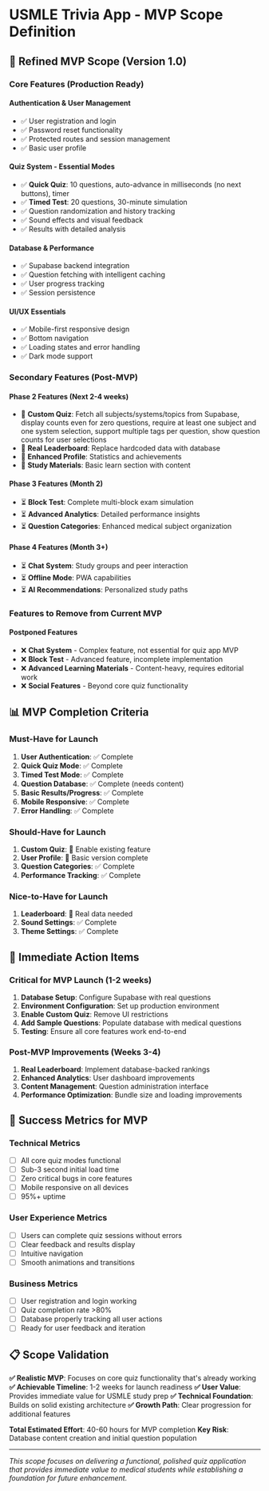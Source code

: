 # USMLE Trivia App - MVP Scope Definition

## 🎯 **Refined MVP Scope (Version 1.0)**

### **Core Features (Production Ready)**

#### **Authentication & User Management**
- ✅ User registration and login
- ✅ Password reset functionality
- ✅ Protected routes and session management
- ✅ Basic user profile

#### **Quiz System - Essential Modes**
- ✅ **Quick Quiz**: 10 questions, auto-advance in milliseconds (no next buttons), timer
- ✅ **Timed Test**: 20 questions, 30-minute simulation
- ✅ Question randomization and history tracking
- ✅ Sound effects and visual feedback
- ✅ Results with detailed analysis

#### **Database & Performance**
- ✅ Supabase backend integration
- ✅ Question fetching with intelligent caching
- ✅ User progress tracking
- ✅ Session persistence

#### **UI/UX Essentials**
- ✅ Mobile-first responsive design
- ✅ Bottom navigation
- ✅ Loading states and error handling
- ✅ Dark mode support

### **Secondary Features (Post-MVP)**

#### **Phase 2 Features (Next 2-4 weeks)**
- 🔄 **Custom Quiz**: Fetch all subjects/systems/topics from Supabase, display counts even for zero questions, require at least one subject and one system selection, support multiple tags per question, show question counts for user selections
- 🔄 **Real Leaderboard**: Replace hardcoded data with database
- 🔄 **Enhanced Profile**: Statistics and achievements
- 🔄 **Study Materials**: Basic learn section with content

#### **Phase 3 Features (Month 2)**
- ⏳ **Block Test**: Complete multi-block exam simulation
- ⏳ **Advanced Analytics**: Detailed performance insights
- ⏳ **Question Categories**: Enhanced medical subject organization

#### **Phase 4 Features (Month 3+)**
- ⏳ **Chat System**: Study groups and peer interaction
- ⏳ **Offline Mode**: PWA capabilities
- ⏳ **AI Recommendations**: Personalized study paths

### **Features to Remove from Current MVP**

#### **Postponed Features**
- ❌ **Chat System** - Complex feature, not essential for quiz app MVP
- ❌ **Block Test** - Advanced feature, incomplete implementation
- ❌ **Advanced Learning Materials** - Content-heavy, requires editorial work
- ❌ **Social Features** - Beyond core quiz functionality

## 📊 **MVP Completion Criteria**

### **Must-Have for Launch**
1. **User Authentication**: ✅ Complete
2. **Quick Quiz Mode**: ✅ Complete  
3. **Timed Test Mode**: ✅ Complete
4. **Question Database**: ✅ Complete (needs content)
5. **Basic Results/Progress**: ✅ Complete
6. **Mobile Responsive**: ✅ Complete
7. **Error Handling**: ✅ Complete

### **Should-Have for Launch**
1. **Custom Quiz**: 🔄 Enable existing feature
2. **User Profile**: 🔄 Basic version complete
3. **Question Categories**: ✅ Complete
4. **Performance Tracking**: ✅ Complete

### **Nice-to-Have for Launch**
1. **Leaderboard**: 🔄 Real data needed
2. **Sound Settings**: ✅ Complete
3. **Theme Settings**: ✅ Complete

## 🚀 **Immediate Action Items**

### **Critical for MVP Launch (1-2 weeks)**
1. **Database Setup**: Configure Supabase with real questions
2. **Environment Configuration**: Set up production environment
3. **Enable Custom Quiz**: Remove UI restrictions
4. **Add Sample Questions**: Populate database with medical questions
5. **Testing**: Ensure all core features work end-to-end

### **Post-MVP Improvements (Weeks 3-4)**
1. **Real Leaderboard**: Implement database-backed rankings
2. **Enhanced Analytics**: User dashboard improvements
3. **Content Management**: Question administration interface
4. **Performance Optimization**: Bundle size and loading improvements

## 🎯 **Success Metrics for MVP**

### **Technical Metrics**
- [ ] All core quiz modes functional
- [ ] Sub-3 second initial load time
- [ ] Zero critical bugs in core features
- [ ] Mobile responsive on all devices
- [ ] 95%+ uptime

### **User Experience Metrics**
- [ ] Users can complete quiz sessions without errors
- [ ] Clear feedback and results display
- [ ] Intuitive navigation
- [ ] Smooth animations and transitions

### **Business Metrics**
- [ ] User registration and login working
- [ ] Quiz completion rate >80%
- [ ] Database properly tracking all user actions
- [ ] Ready for user feedback and iteration

## 📋 **Scope Validation**

**✅ Realistic MVP**: Focuses on core quiz functionality that's already working
**✅ Achievable Timeline**: 1-2 weeks for launch readiness
**✅ User Value**: Provides immediate value for USMLE study prep
**✅ Technical Foundation**: Builds on solid existing architecture
**✅ Growth Path**: Clear progression for additional features

**Total Estimated Effort**: 40-60 hours for MVP completion
**Key Risk**: Database content creation and initial question population

---
*This scope focuses on delivering a functional, polished quiz application that provides immediate value to medical students while establishing a foundation for future enhancement.*